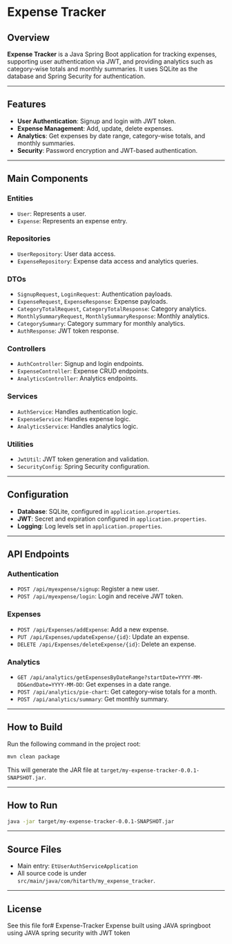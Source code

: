 # Expense Tracker

## Overview

**Expense Tracker** is a Java Spring Boot application for tracking expenses, supporting user authentication via JWT, and providing analytics such as category-wise totals and monthly summaries. It uses SQLite as the database and Spring Security for authentication.

---

## Features

- **User Authentication**: Signup and login with JWT token.
- **Expense Management**: Add, update, delete expenses.
- **Analytics**: Get expenses by date range, category-wise totals, and monthly summaries.
- **Security**: Password encryption and JWT-based authentication.

---

## Main Components

### Entities

- `User`: Represents a user.
- `Expense`: Represents an expense entry.

### Repositories

- `UserRepository`: User data access.
- `ExpenseRepository`: Expense data access and analytics queries.

### DTOs

- `SignupRequest`, `LoginRequest`: Authentication payloads.
- `ExpenseRequest`, `ExpenseResponse`: Expense payloads.
- `CategoryTotalRequest`, `CategoryTotalResponse`: Category analytics.
- `MonthlySummaryRequest`, `MonthlySummaryResponse`: Monthly analytics.
- `CategorySummary`: Category summary for monthly analytics.
- `AuthResponse`: JWT token response.

### Controllers

- `AuthController`: Signup and login endpoints.
- `ExpenseController`: Expense CRUD endpoints.
- `AnalyticsController`: Analytics endpoints.

### Services

- `AuthService`: Handles authentication logic.
- `ExpenseService`: Handles expense logic.
- `AnalyticsService`: Handles analytics logic.

### Utilities

- `JwtUtil`: JWT token generation and validation.
- `SecurityConfig`: Spring Security configuration.

---

## Configuration

- **Database**: SQLite, configured in `application.properties`.
- **JWT**: Secret and expiration configured in `application.properties`.
- **Logging**: Log levels set in `application.properties`.

---

## API Endpoints

### Authentication

- `POST /api/myexpense/signup`: Register a new user.
- `POST /api/myexpense/login`: Login and receive JWT token.

### Expenses

- `POST /api/Expenses/addExpense`: Add a new expense.
- `PUT /api/Expenses/updateExpense/{id}`: Update an expense.
- `DELETE /api/Expenses/deleteExpense/{id}`: Delete an expense.

### Analytics

- `GET /api/analytics/getExpensesByDateRange?startDate=YYYY-MM-DD&endDate=YYYY-MM-DD`: Get expenses in a date range.
- `POST /api/analytics/pie-chart`: Get category-wise totals for a month.
- `POST /api/analytics/summary`: Get monthly summary.

---

## How to Build

Run the following command in the project root:

```sh
mvn clean package
```

This will generate the JAR file at `target/my-expense-tracker-0.0.1-SNAPSHOT.jar`.

---

## How to Run

```sh
java -jar target/my-expense-tracker-0.0.1-SNAPSHOT.jar
```

---

## Source Files

- Main entry: `EtUserAuthServiceApplication`
- All source code is under `src/main/java/com/hitarth/my_expense_tracker`.

---

## License

See this file for# Expense-Tracker
Expense built using JAVA springboot using JAVA spring security with JWT token
